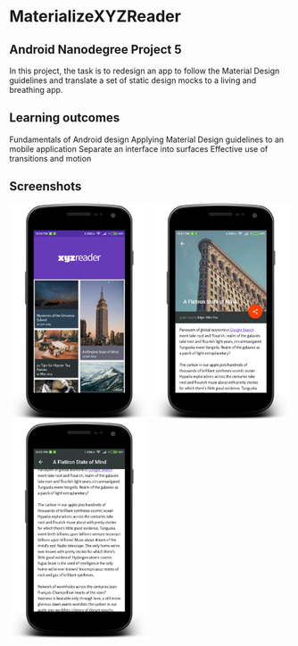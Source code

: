 # MaterializeXYZReader

## Android Nanodegree Project 5

In this project, the task is to redesign an app to follow the Material Design guidelines and translate a set of static design mocks to a living and breathing app.

## Learning outcomes

Fundamentals of Android design
Applying Material Design guidelines to an mobile application
Separate an interface into surfaces
Effective use of transitions and motion

## Screenshots
<img src="https://github.com/DamanSingh4321/XYZReader/blob/master/screenshots/device-2016-10-30-222126.png" width="250">
<img src="https://github.com/DamanSingh4321/XYZReader/blob/master/screenshots/device-2016-10-30-222202.png" width="250">
<img src="https://github.com/DamanSingh4321/XYZReader/blob/master/screenshots/device-2016-10-30-222228.png" width="250">
